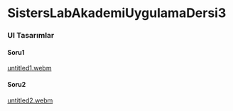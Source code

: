# SistersLabAkademiUygulamaDersi3

### UI Tasarımlar

#### Soru1
[untitled1.webm](https://github.com/mendess12/SistersLabAkademiUygulamaDersi3/assets/76566952/0415a88b-970f-479f-a585-9b35d3447f4e) 

#### Soru2
[untitled2.webm](https://github.com/mendess12/SistersLabAkademiUygulamaDersi3/assets/76566952/01992cea-941a-460f-98e0-2d8a3e552506)

